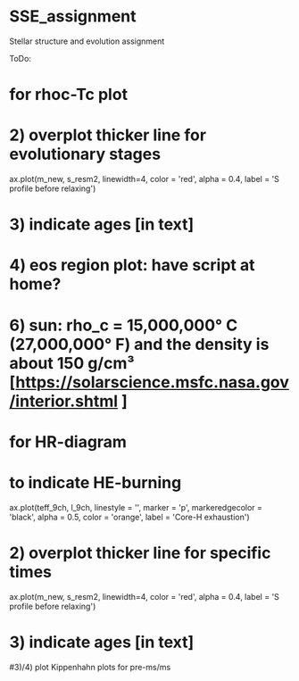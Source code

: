 # SSE_assignment
Stellar structure and evolution assignment

ToDo:
# for rhoc-Tc plot
# 2) overplot thicker line for evolutionary stages
ax.plot(m_new, s_resm2, linewidth=4, color = 'red', alpha = 0.4, label = 'S profile before relaxing')
# 3) indicate ages [in text]
# 4) eos region plot: have script at home?
# 6) sun: rho_c = 15,000,000° C (27,000,000° F) and the density is about 150 g/cm³  [https://solarscience.msfc.nasa.gov/interior.shtml ]
# for HR-diagram
# to indicate HE-burning
ax.plot(teff_9ch, l_9ch, linestyle = '', marker = 'p', markeredgecolor = 'black', alpha = 0.5, color = 'orange', label = 'Core-H exhaustion')

# 2) overplot thicker line for specific times
ax.plot(m_new, s_resm2, linewidth=4, color = 'red', alpha = 0.4, label = 'S profile before relaxing')
# 3) indicate ages [in text]

#3)/4)
plot Kippenhahn plots for pre-ms/ms
